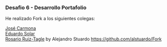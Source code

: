 <h3>Desafio 6 - Desarrollo Portafolio</h3>

He realizado Fork a los siguientes colegas:

<a href="https://github.com/alstuardo/ForkJose" target="_blank">José Carmona</a> <br>
<a href="https://github.com/alstuardo/ForkEduardo" target="_blank">Eduardo Solar</a> <br>
<a href="https://github.com/alstuardo/ForkRosario" target="_blank">Rosario Ruiz-Tagle</a>
by Alejandro Stuardo
https://github.com/alstuardo/Fork
